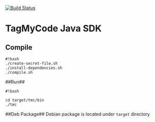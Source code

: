 [![Build Status](https://travis-ci.org/massimozappino/tagmycode-cli.svg?branch=master)](https://travis-ci.org/massimozappino/tagmycode-cli)

# TagMyCode Java SDK #

## Compile ##

```
#!bash
./create-secret-file.sh
./install-dependencies.sh
./compile.sh
```


##Run##

```
#!bash

cd target/tmc/bin
./tmc
```


##Deb Package##
Debian package is located under ```target``` directory
